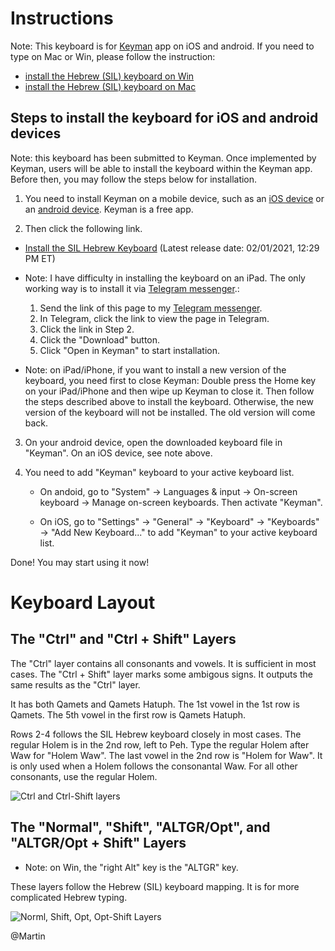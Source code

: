 # Instructions

Note: This keyboard is for [Keyman](https://keyman.com/) app on iOS and android. If you need to type on Mac or Win, please follow the instruction:
- [install the Hebrew (SIL) keyboard on Win](https://youtu.be/vCKhVxT0oTY)
- [install the Hebrew (SIL) keyboard on Mac](https://youtu.be/LN7S15-Un7s)

## Steps to install the keyboard for iOS and android devices

Note: this keyboard has been submitted to Keyman. Once implemented by Keyman, users will be able to install the keyboard within the Keyman app. Before then, you may follow the steps below for installation.

1. You need to install Keyman on a mobile device, such as an [iOS device](https://keyman.com/iphone-and-ipad/) or an [android device](https://keyman.com/android/). Keyman is a free app.

2. Then click the following link.

  - [Install the SIL Hebrew Keyboard](https://github.com/martinmts/BiblicalHebrew/blob/main/Garrett_BiblicalHebrew/Hebrew%20keyboard/sil_hebrew.kmp) (Latest release date: 02/01/2021, 12:29 PM ET)
   - Note: I have difficulty in installing the keyboard on an iPad. The only working way is to install it via [Telegram messenger](https://telegram.org/).:
      1. Send the link of this page to my [Telegram messenger](https://telegram.org/).
      2. In Telegram, click the link to view the page in Telegram.
      3. Click the link in Step 2.
      4. Click the "Download" button.
      5. Click "Open in Keyman" to start installation.

   - Note: on iPad/iPhone, if you want to install a new version of the keyboard, you need first to close Keyman: Double press the Home key on your iPad/iPhone and then wipe up Keyman to close it. Then follow the steps described above to install the keyboard. Otherwise, the new version of the keyboard will not be installed. The old version will come back.

3. On your android device, open the downloaded keyboard file in "Keyman". On an iOS device, see note above.

4. You need to add "Keyman" keyboard to your active keyboard list.

   - On andoid, go to "System" → Languages & input → On-screen keyboard → Manage on-screen keyboards. Then activate "Keyman".

   - On iOS, go to "Settings" → "General" → "Keyboard" → "Keyboards" → "Add New Keyboard..." to add "Keyman" to your active keyboard list.

Done! You may start using it now!

# Keyboard Layout
## The "Ctrl" and "Ctrl + Shift" Layers
The "Ctrl" layer contains all consonants and vowels. It is sufficient in most cases. The "Ctrl + Shift" layer marks some ambigous signs. It outputs the same results as the "Ctrl" layer.

It has both Qamets and Qamets Hatuph. The 1st vowel in the 1st row is Qamets. The 5th vowel in the first row is Qamets Hatuph.

Rows 2-4 follows the SIL Hebrew keyboard closely in most cases. The regular Holem is in the 2nd row, left to Peh. Type the regular Holem after Waw for "Holem Waw". The last vowel in the 2nd row is "Holem for Waw". It is only used when a Holem follows the consonantal Waw. For all other consonants, use the regular Holem.

![Ctrl and Ctrl-Shift layers](https://i.imgur.com/0q8WpWg.jpg)



## The "Normal", "Shift", "ALTGR/Opt", and "ALTGR/Opt + Shift" Layers

- Note: on Win, the "right Alt" key is the "ALTGR" key.

These layers follow the Hebrew (SIL) keyboard mapping. It is for more complicated Hebrew typing.

![Norml, Shift, Opt, Opt-Shift Layers](https://i.imgur.com/1FG2cMm.jpg)

@Martin
